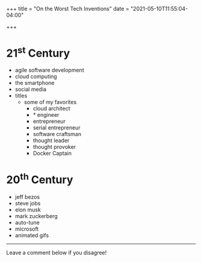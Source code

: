 +++
title = "On the Worst Tech Inventions"
date = "2021-05-10T11:55:04-04:00"

+++

# 21<sup>st</sup> Century

- agile software development
- cloud computing
- the smartphone
- social media
- titles
    + some of my favorites
        - cloud architect
        - \* engineer
        - entrepreneur
        - serial entrepreneur
        - software craftsman
        - thought leader
        - thought provoker
        - Docker Captain

# 20<sup>th</sup> Century

- jeff bezos
- steve jobs
- elon musk
- mark zuckerberg
- auto-tune
- microsoft
- animated gifs

---

Leave a comment below if you disagree!

